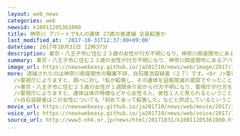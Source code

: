 ```yaml
---
layout: web_news
categories: web
newsid: k10011205361000
title: 神奈川 アパートで9人の遺体 27歳の男逮捕 全員殺害か
last_modified_at: '2017-10-31T12:37:00+09:00'
datetime: 2017年10月31日 12時37分
description: 東京・八王子市に住む２３歳の女性が行方不明になり、神奈川県座間市にあるアパートの部屋で９人の遺体が見つかった事件で、警視庁は１人の遺体を遺棄した疑いでこの部屋に住む２７歳の男を逮捕しました。遺体は女性８人、男性１人と見られ、警視庁はいずれも男が殺害したと見て事件の全容解明を進める方針です。
summary: 東京・八王子市に住む２３歳の女性が行方不明になり、神奈川県座間市にあるアパートの部屋で９人の遺体が見つかった事件で、警視庁は１人の遺体を遺棄した疑いでこの部屋に住む２７歳の男を逮捕しました。遺体は女性８人、男性１人と見られ、警視庁はいずれも男が殺害したと見て事件の全容解明を進める方針です。
image_url: https://newswebeasy.github.io/ja201710/news/web/image/2017/10/31/K10011205361_1710311205_1710311207_01_03.jpg
more: 逮捕されたのは神奈川県座間市の職業不詳、白石隆浩容疑者（２７）です。<br />警視庁の調べによりますと、白石容疑者はことし８月２２日から今月３０日までの間に、自宅のアパートの部屋で、切断した１人の遺体をクーラーボックス内に入れて遺棄した疑いが持たれています。<br
  />警視庁によりますと、調べに対し「私が殺害し、その遺体を証拠隠滅の意図でやったことに間違いありません」などと供述し、容疑を認めているということです。<br /><br
  />東京・八王子市に住む２３歳の女性が１週間余り前から行方不明になり、警視庁が行方を捜査していたところ、女性と連絡を取っていた白石容疑者のアパートの部屋からクーラーボックスなどに入った９人の遺体が見つかったということです。<br
  />警視庁によりますと、遺体は体の特徴などから女性８人、男性１人と見られるということです。<br /><br />これまでの調べで白石容疑者は、「自殺サイト」や、女性がインターネット上に「自殺を一緒にしてくれる人を探している」と書き込んだことを通じて知り合った可能性があるということです。<br
  />白石容疑者はこの女性についても「初めて会って殺害した」などと供述しているということで、警視庁は遺体の身元の確認を行うとともに、９人はいずれも白石容疑者が殺害したと見て、一連の事件の全容解明を進める方針です。
movie_url: https://newswebeasy.github.io/ja201710/news/web/movie/2017/10/31/k10011205361_201710311205_201710311207.mp4
voice_url: https://newswebeasy.github.io/ja201710/news/web/voice/2017/10/31/k10011205361_201710311205_201710311207.mp3
source_url: http://www3.nhk.or.jp/news/html/20171031/k10011205361000.html
...
```

